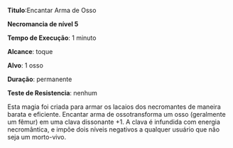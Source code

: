 **Titulo**:Encantar Arma de Osso

**Necromancia de nível 5**

**Tempo de Execução**: 1 minuto

**Alcance**: toque

**Alvo**: 1 osso

**Duração**: permanente

**Teste de Resistencia**: nenhum


Esta magia foi criada para armar os lacaios dos necromantes de maneira barata e eficiente. Encantar arma de ossotransforma um osso (geralmente um fêmur) em uma clava dissonante +1. A clava 
é infundida com energia necromântica, e impõe dois níveis negativos a qualquer  usuário que não seja um morto-vivo.